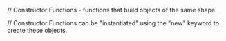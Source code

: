 // Constructor Functions - functions that build objects of the same shape.

// Constructor Functions can be "instantiated" using the "new" keyword to create these objects.
